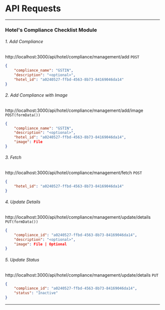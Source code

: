 # API Requests


----------------------------------------------------------------------------------

### Hotel's Compliance Checklist Module

###### 1. Add Compliance
http://localhost:3000/api/hotel/compliance/management/add
`POST`
```json
{
    "compliance_name": "GSTIN",
    "description": "<optional>",
    "hotel_id": "a0240527-ffbd-4563-8b73-84169046da14"
}
```

###### 2. Add Compliance with Image
http://localhost:3000/api/hotel/compliance/management/add/image
`POST(formData())`
```json
{
    "compliance_name": "GSTIN",
    "description": "<optional>",
    "hotel_id": "a0240527-ffbd-4563-8b73-84169046da14",
    "image": File
}
```

###### 3. Fetch
http://localhost:3000/api/hotel/compliance/management/fetch
`POST`
```json
{
    "hotel_id": "a0240527-ffbd-4563-8b73-84169046da14"
}
```

###### 4. Update Details
http://localhost:3000/api/hotel/compliance/management/update/details
`PUT(formData())`
```json
{
    "compliance_id": "a0240527-ffbd-4563-8b73-84169046da14",
    "description": "<optional>",
    "image": File | Optional
}
```

###### 5. Update Status
http://localhost:3000/api/hotel/compliance/management/update/details
`PUT`
```json
{
    "compliance_id": "a0240527-ffbd-4563-8b73-84169046da14",
    "status": "Inactive"
}
```

----------------------------------------------------------------------------------
